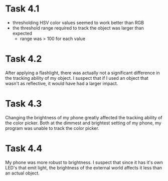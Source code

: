 # Task 4.1
- thresholding HSV color values seemed to work better than RGB
- the threshold range required to track the object was larger than expected
  - range was > 100 for each value

# Task 4.2
After applying a flashlight, there was actually not a significant difference in the tracking ability of my object. I suspect that if I used an object that wasn't as reflective, it would have had a larger impact.

# Task 4.3
Changing the brightness of my phone greatly affected the tracking ability of the color picker. Both at the dimmest and brightest setting of my phone, my program was unable to track the color picker.

# Task 4.4
My phone was more robust to brightness. I suspect that since it has it's own LED's that emit light, the brightness of the external world affects it less than an actual object.
